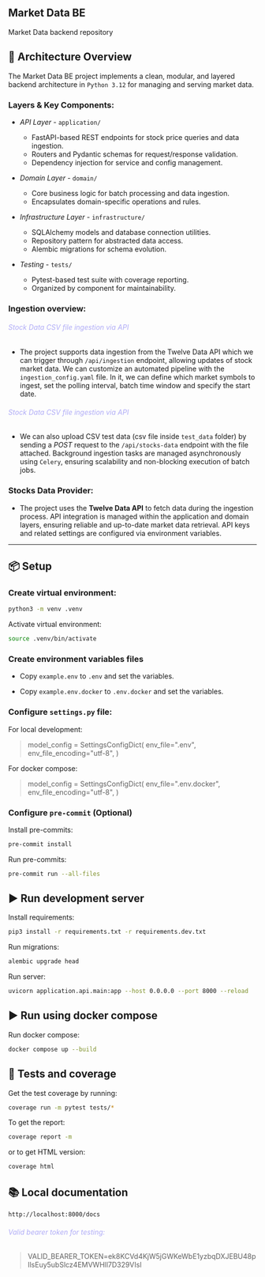 ## Market Data BE

Market Data backend repository

## 🚀 Architecture Overview

The Market Data BE project implements a clean, modular, and layered backend architecture in `Python 3.12` for managing and serving market data.

### Layers & Key Components:

- _API Layer_ - `application/`

   - FastAPI-based REST endpoints for stock price queries and data ingestion.
   - Routers and Pydantic schemas for request/response validation.
   - Dependency injection for service and config management.


- _Domain Layer_ - `domain/`

  - Core business logic for batch processing and data ingestion.
  - Encapsulates domain-specific operations and rules.


- _Infrastructure Layer_ - `infrastructure/`
  - SQLAlchemy models and database connection utilities.
  - Repository pattern for abstracted data access.
  - Alembic migrations for schema evolution.


- _Testing_ - `tests/`
  - Pytest-based test suite with coverage reporting.
  - Organized by component for maintainability.


### Ingestion overview:

###### <font color="#b0acf7"> Stock Data CSV file ingestion via API</font>

  - The project supports data ingestion from the Twelve Data API which we can trigger through `/api/ingestion` endpoint, allowing updates of stock market data.
   We can customize an automated pipeline with the `ingestion_config.yaml` file. In it, we can define which market symbols to ingest, set the polling interval, batch time window and specify the start date.

###### <font color="#b0acf7"> Stock Data CSV file ingestion via API</font>

- We can also upload CSV test data (csv file inside `test_data` folder) by sending a _POST_ request to the `/api/stocks-data` endpoint with the file attached. Background ingestion tasks are managed asynchronously using `Celery`, ensuring scalability and non-blocking execution of batch jobs.


### Stocks Data Provider:

- The project uses the **Twelve Data API** to fetch data during the ingestion process. API integration is managed within the application and domain layers, ensuring reliable and up-to-date market data retrieval. API keys and related settings are configured via environment variables.

<hr></hr>


## 📦 Setup

### Create virtual environment:
```bash
python3 -m venv .venv
```

Activate virtual environment:
```bash
source .venv/bin/activate
```

### Create environment variables files

- Copy `example.env` to `.env` and set the variables.

- Copy `example.env.docker` to `.env.docker` and set the variables.

### Configure `settings.py` file:

For local development:
> model_config = SettingsConfigDict(
    env_file=".env",
    env_file_encoding="utf-8",
)

For docker compose:
> model_config = SettingsConfigDict(
    env_file=".env.docker",
    env_file_encoding="utf-8",
)


### Configure `pre-commit` (Optional)
Install pre-commits:
```bash
pre-commit install
```
Run pre-commits:
```bash
pre-commit run --all-files
```

## ▶️ Run development server
Install requirements:
```bash
pip3 install -r requirements.txt -r requirements.dev.txt
```


Run migrations:
```bash
alembic upgrade head
```


Run server:
```bash
uvicorn application.api.main:app --host 0.0.0.0 --port 8000 --reload
```

## ▶️ Run using docker compose

Run docker compose:
```bash
docker compose up --build
```

## 🧪 Tests and coverage

Get the test coverage by running:
```bash
coverage run -m pytest tests/*
```
To get the report:
```bash
coverage report -m
```
or to get HTML version:
```bash
coverage html
```

## 📚 Local documentation

`http://localhost:8000/docs`


###### <font color="#b0acf7"> Valid bearer token for testing:</font>

> VALID_BEARER_TOKEN=ek8KCVd4KjW5jGWKeWbE1yzbqDXJEBU48pllsEuy5ubSlcz4EMVWHll7D329VIsl
